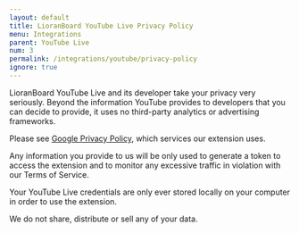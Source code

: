 ```yaml
---
layout: default
title: LioranBoard YouTube Live Privacy Policy
menu: Integrations
parent: YouTube Live
num: 3
permalink: /integrations/youtube/privacy-policy
ignore: true
---
```


LioranBoard YouTube Live and its developer take your privacy very seriously. Beyond the information YouTube provides to developers that you can decide to provide, it uses no third-party analytics or advertising frameworks.

Please see [Google Privacy Policy](https://policies.google.com/privacy), which services our extension uses.

Any information you provide to us will be only used to generate a token to access the extension and to monitor any excessive traffic in violation with our Terms of Service. 

Your YouTube Live credentials are only ever stored locally on your computer in order to use the extension. 

We do not share, distribute or sell any of your data. 




